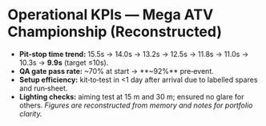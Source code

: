 # Operational KPIs — Mega ATV Championship (Reconstructed)
- **Pit‑stop time trend:** 15.5s → 14.0s → 13.2s → 12.5s → 11.8s → 11.0s → 10.3s → **9.9s** (target ≤10s).
- **QA gate pass rate:** ~70% at start → **~92%** pre‑event.
- **Setup efficiency:** kit‑to‑test in <1 day after arrival due to labelled spares and run‑sheet.
- **Lighting checks:** aiming test at 15 m and 30 m; ensured no glare for others.
*Figures are reconstructed from memory and notes for portfolio clarity.*
